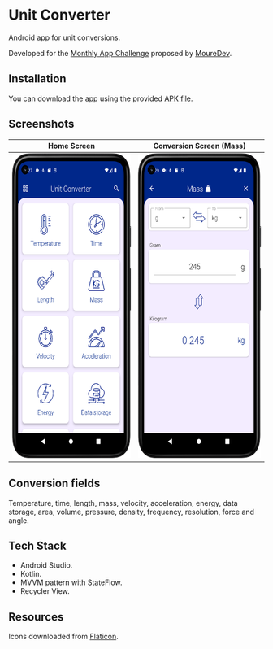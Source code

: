 
# Unit Converter

Android app for unit conversions.

Developed for the [Monthly App Challenge](https://github.com/mouredev/Monthly-App-Challenge-2022) proposed by [MoureDev](https://github.com/mouredev).

## Installation
You can download the app using the provided [APK file](https://github.com/miguelcanton97/Unit-Converter/raw/master/app/release/UnitConverter.apk).

## Screenshots
Home Screen | Conversion Screen (Mass)
--- | ---
<img src="https://github.com/miguelcanton97/Unit-Converter/blob/master/screenshots/home.png" width="294" height="600"> | <img src="https://github.com/miguelcanton97/Unit-Converter/blob/master/screenshots/mass.png" width="294" height="600">

## Conversion fields
Temperature, time, length, mass, velocity, acceleration, energy, data storage, area, volume, pressure, density, frequency, resolution, force and angle.

## Tech Stack
* Android Studio.
* Kotlin.
* MVVM pattern with StateFlow.
* Recycler View.

## Resources
Icons downloaded from [Flaticon](https://www.flaticon.com/).
